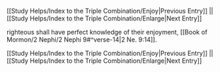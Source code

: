 [[Study Helps/Index to the Triple Combination/Enjoy|Previous Entry]]  ||  [[Study Helps/Index to the Triple Combination/Enlarge|Next Entry]]

 righteous shall have perfect knowledge of their enjoyment, [[Book of Mormon/2 Nephi/2 Nephi 9#^verse-14|2 Ne. 9:14]].

[[Study Helps/Index to the Triple Combination/Enjoy|Previous Entry]]  ||  [[Study Helps/Index to the Triple Combination/Enlarge|Next Entry]]